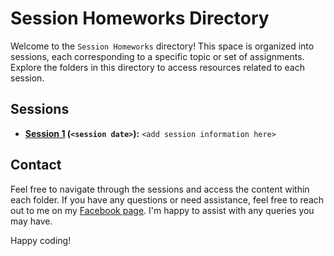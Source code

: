 # Session Homeworks Directory

Welcome to the `Session Homeworks` directory! This space is organized into sessions, each corresponding to a specific topic or set of assignments. Explore the folders in this directory to access resources related to each session.

## Sessions

- **[Session 1](./Session%201%3A%20%28insert%20topic%20name%29) (`<session date>`):** `<add session information here>`

## Contact

Feel free to navigate through the sessions and access the content within each folder. If you have any questions or need assistance, feel free to reach out to me on my [Facebook page](https://www.facebook.com/yvesbaltazar). I'm happy to assist with any queries you may have. 

Happy coding!
